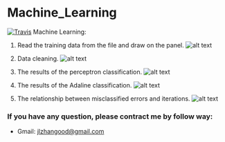 # Machine_Learning
[![Travis](https://img.shields.io/travis/rust-lang/rust.svg?style=plastic)]()
Machine Learning:
1. Read the training data from the file and draw on the panel.
![alt text](https://github.com/SimpleFly2016/Machine_Learning/raw/master/img/Figure_1.png)

2. Data cleaning.
![alt text](https://github.com/SimpleFly2016/Machine_Learning/raw/master/img/Figure_2.png)

3. The results of the perceptron classification.
![alt text](https://github.com/SimpleFly2016/Machine_Learning/raw/master/img/Figure_3.png)

4. The results of the Adaline classification.
![alt text](https://github.com/SimpleFly2016/Machine_Learning/raw/master/img/Figure_4.png)

5. The relationship between misclassified errors and iterations.
![alt text](https://github.com/SimpleFly2016/Machine_Learning/raw/master/img/Figure_5.png)

### If you have any question, please contract me by follow way:
* Gmail: jlzhangood@gmail.com
